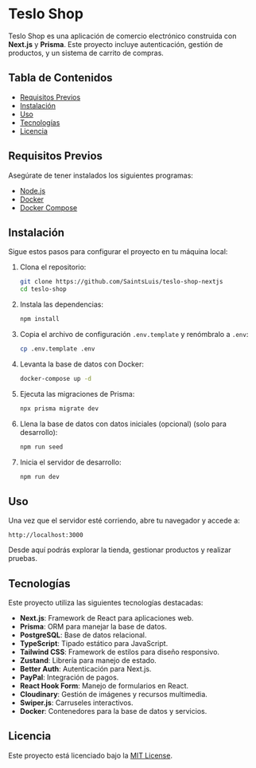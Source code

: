 # Teslo Shop

Teslo Shop es una aplicación de comercio electrónico construida con **Next.js** y **Prisma**. Este proyecto incluye autenticación, gestión de productos, y un sistema de carrito de compras.

## Tabla de Contenidos

- [Requisitos Previos](#requisitos-previos)
- [Instalación](#instalación)
- [Uso](#uso)
- [Tecnologías](#tecnologías)
- [Licencia](#licencia)

## Requisitos Previos

Asegúrate de tener instalados los siguientes programas:

- [Node.js](https://nodejs.org/)
- [Docker](https://www.docker.com/)
- [Docker Compose](https://docs.docker.com/compose/)

## Instalación

Sigue estos pasos para configurar el proyecto en tu máquina local:

1. Clona el repositorio:

   ```bash
   git clone https://github.com/SaintsLuis/teslo-shop-nextjs
   cd teslo-shop
   ```

2. Instala las dependencias:

   ```bash
   npm install
   ```

3. Copia el archivo de configuración `.env.template` y renómbralo a `.env`:

   ```bash
   cp .env.template .env
   ```

4. Levanta la base de datos con Docker:

   ```bash
   docker-compose up -d
   ```

5. Ejecuta las migraciones de Prisma:

   ```bash
   npx prisma migrate dev
   ```

6. Llena la base de datos con datos iniciales (opcional) (solo para desarrollo):

   ```bash
   npm run seed
   ```

7. Inicia el servidor de desarrollo:

   ```bash
   npm run dev
   ```

## Uso

Una vez que el servidor esté corriendo, abre tu navegador y accede a:

```
http://localhost:3000
```

Desde aquí podrás explorar la tienda, gestionar productos y realizar pruebas.

## Tecnologías

Este proyecto utiliza las siguientes tecnologías destacadas:

- **Next.js**: Framework de React para aplicaciones web.
- **Prisma**: ORM para manejar la base de datos.
- **PostgreSQL**: Base de datos relacional.
- **TypeScript**: Tipado estático para JavaScript.
- **Tailwind CSS**: Framework de estilos para diseño responsivo.
- **Zustand**: Librería para manejo de estado.
- **Better Auth**: Autenticación para Next.js.
- **PayPal**: Integración de pagos.
- **React Hook Form**: Manejo de formularios en React.
- **Cloudinary**: Gestión de imágenes y recursos multimedia.
- **Swiper.js**: Carruseles interactivos.
- **Docker**: Contenedores para la base de datos y servicios.

## Licencia

Este proyecto está licenciado bajo la [MIT License](LICENSE).
